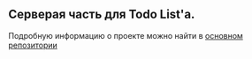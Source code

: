 ## Серверая часть для Todo List'а.

Подробную информацию о проекте можно найти в [основном репозитории](https://github.com/Lokusok/react-todo-app)